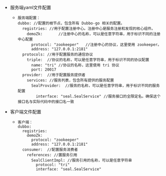 - 服务端yaml文件配置
	- ```
	  服务端配置：
	  dubbo: //配置的根节点，包含所有 Dubbo-go 相关的配置。
	    registries: //用于配置注册中心。注册中心是服务注册和发现的核心组件。
	      demoZk:		//注册中心的名称，可以是任意字符串，用于标识不同的注册中心配置
	        protocol: "zookeeper"   //注册中心的协议，这里使用 zookeeper。
	        address: "127.0.0.1:2181"
	    protocols: //用于配置服务的通信协议
	      triple:  //协议的名称，可以是任意字符串，用于标识不同的协议配置
	        name: "tri" //协议的名称，这里使用 tri 协议
	        port: 20017
	    provider:  //用于配置服务提供者
	      services: //服务列表，包含所有提供的服务配置
	        SealProvider:  //服务的名称，可以是任意字符串，用于标识不同的服务配置
	          interface: "seal.SealService" //服务接口的全限定名。确保这个接口名与实际代码中的接口名一致
	  ```
- 客户端文件配置
	- ```
	  客户端：
	  dubbo:
	    registries:
	      demoZk:
	        protocol: "zookeeper"
	        address: "127.0.0.1:2181"
	    consumer:  //配置服务消费者
	      references: //置服务引用
	        SealClientImpl: //服务引用的名称，可以是任意字符串
	          protocol: "tri"
	          interface: "seal.SealService"
	  
	  ```